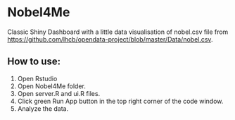 # Nobel4Me
Classic Shiny Dashboard with a little data visualisation of nobel.csv file from https://github.com/lhcb/opendata-project/blob/master/Data/nobel.csv.

## How to use:

1. Open Rstudio
2. Open Nobel4Me folder.
3. Open server.R and ui.R files.
4. Click green Run App button in the top right corner of the code window.
5. Analyze the data.
